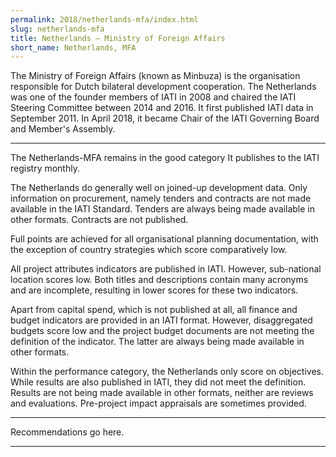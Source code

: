 ```yaml
---
permalink: 2018/netherlands-mfa/index.html
slug: netherlands-mfa
title: Netherlands – Ministry of Foreign Affairs 
short_name: Netherlands, MFA
---
```


The Ministry of Foreign Affairs (known as Minbuza) is the organisation responsible for Dutch bilateral development cooperation. The Netherlands was one of the founder members of IATI in 2008 and chaired the IATI Steering Committee between 2014 and 2016. It first published IATI data in September 2011. In April 2018, it became Chair of the IATI Governing Board and Member's Assembly.

---

The Netherlands-MFA remains in the good category 
It publishes to the IATI registry monthly.

The Netherlands do generally well on joined-up development data. Only information on procurement, namely tenders and contracts are not made available in the IATI Standard. Tenders are always being made available in other formats. Contracts are not published. 

Full points are achieved for all organisational planning documentation, with the exception of country strategies which score comparatively low. 

All project attributes indicators are published in IATI. However, sub-national location scores low. Both titles and descriptions contain many acronyms and are incomplete, resulting in lower scores for these two indicators.  

Apart from capital spend, which is not published at all, all finance and budget indicators are provided in an IATI format. However, disaggregated budgets score low and the project budget documents are not meeting the definition of the indicator. The latter are always being made available in other formats. 

Within the performance category, the Netherlands only score on objectives. While results are also published in IATI, they did not meet the definition. Results are not being made available in other formats, neither are reviews and evaluations. Pre-project impact appraisals are sometimes provided. 

---

Recommendations go here.

---
